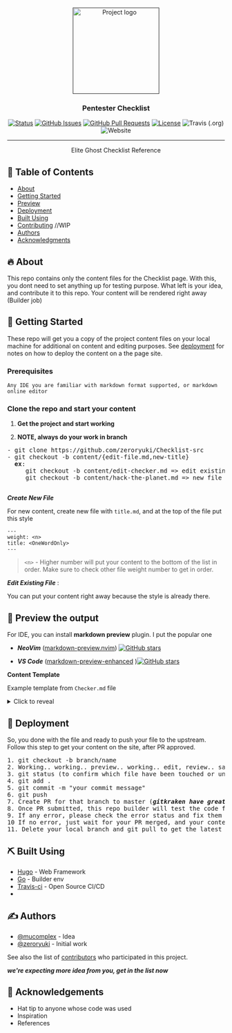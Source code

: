 <p align="center">
  <a href="" rel="noopener">
 <img width=200px height=200px src="https://i.imgur.com/6wj0hh6.jpg" alt="Project logo"></a>
</p>

<h3 align="center">Pentester Checklist</h3>

<div align="center">

  [![Status](https://img.shields.io/badge/status-active-success.svg)]() 
  [![GitHub Issues](https://img.shields.io/github/issues/zeroryuki/Checklist-src.svg)](https://github.com/zeroryuki/Checklist-src/issues)
  [![GitHub Pull Requests](https://img.shields.io/github/issues-pr/zeroryuki/Checklist-src.svg)](https://github.com/zeroryuki/Checklist-src/pulls)
  [![License](https://img.shields.io/badge/license-MIT-blue.svg)](/LICENSE)
  ![Travis (.org)](https://img.shields.io/travis/zeroryuki/Checklist-src?style=plastic)
  ![Website](https://img.shields.io/website/https/zeroryuki.github.io/PT_Checklist?down_message=Offline&label=Page&up_message=Online)

</div>

---

<p align="center"> Elite Ghost Checklist Reference
    <br> 
</p>

## 📝 Table of Contents
- [About](#about)
- [Getting Started](#getting_started)
- [Preview](#preview)
- [Deployment](#deployment)
- [Built Using](#built_using)
- [Contributing](../CONTRIBUTING.md) //WIP
- [Authors](#authors)
- [Acknowledgments](#acknowledgement)

## 🔥 About <a name = "about"></a>

This repo contains only the content files for the Checklist page. With this, you dont need to set anything up for testing purpose. What left is your idea, and contribute it to this repo. Your content will be rendered right away (Builder job)

## 🏁 Getting Started <a name = "getting_started"></a>
These repo will get you a copy of the project content files on your local machine for additional on content and editing purposes. See [deployment](#deployment) for notes on how to deploy the content on a the page site.

### Prerequisites
`Any IDE you are familiar with markdown format supported, or markdown online editor`

### Clone the repo and start your content

1. **Get the project and start working**

2. **NOTE, always do your work in branch**

<pre>
- git clone https://github.com/zeroryuki/Checklist-src
- git checkout -b content/{edit-file.md,new-title}
  <b>ex</b>: 
     git checkout -b content/edit-checker.md => edit existing file
     git checkout -b content/hack-the-planet.md => new file

</pre>

***Create New File***

For new content, create new file with `title.md`, and at the top of the file put this style

```
---
weight: <n>
title: <OneWordOnly>
---
```

> `<n>` - Higher number will put your content to the bottom of the list in order. Make sure to check other file weight number to get in order.

***Edit Existing File*** :

You can put your content right away because the style is already there. 

## 🔧 Preview the output <a name = "preview"></a>
For IDE, you can install **markdown preview** plugin. I put the popular one

 * ***NeoVim*** ([markdown-preview.nvim](https://github.com/iamcco/markdown-preview.nvim))
[![GitHub stars](https://img.shields.io/github/stars/iamcco/markdown-preview.nvim?style=social)](https://github.com/iamcco/markdown-preview.nvim)

* ***VS Code*** ([markdown-preview-enhanced](https://github.com/shd101wyy/markdown-preview-enhanced)
)[![GitHub stars](https://img.shields.io/github/stars/shd101wyy/markdown-preview-enhanced?style=social)](https://github.com/shd101wyy/markdown-preview-enhanced)

**Content Template**

Example template from `Checker.md` file

<details>
<summary>Click to reveal</summary>

<pre>

---
weight: 3
title: Checker

---

# Checker

## FTP

> Run Nmap with this command

```shell
nmap -sSV --script ftp-anon.nse -p21 IP -T4 --reason
```

> The above command returns output like this:

```shell
PORT   STATE SERVICE
21/tcp open  ftp
| ftp-anon: Anonymous FTP login allowed (FTP code 230)
| -rw-r--r--   1 1170     924            31 Mar 28  2001 .banner
| d--x--x--x   2 root     root         1024 Jan 14  2002 bin
| d--x--x--x   2 root     root         1024 Aug 10  1999 etc
| drwxr-srwt   2 1170     924          2048 Jul 19 18:48 incoming [NSE: writeable]
| d--x--x--x   2 root     root         1024 Jan 14  2002 lib
| drwxr-sr-x   2 1170     924          1024 Aug  5  2004 pub
|_Only 6 shown. Use --script-args ftp-anon.maxlist=-1 to see all.
```

FTP anonymous login

### Action (host, port)

Connects to the FTP server and checks if the server allows anonymous logins.

### Flags Parameters

Parameter | Default | Description
--------- | ------- | -----------
host | false | If set to true, the result will also include blabla.
port | true | If set to false, the result will include blablabla.

<aside class="success">
Success — reminder blabla 
</aside>

## RDP

```shell

```

> The above command returns output like this:

```shell

```

#### NLA,FIPS,ENC <br>
Network Level Authentication (NLA) Disabled <br>
Terminal Services Encryption Level is Medium or Low, or <br>
Terminal Services Encryption Level is not FIPS-140 Compliant <br>

<aside class="warning">Inside HTML code blocks like this one, you can't use Markdown, so use <code>&lt;code&gt;</code> blocks to denote code.</aside>

### HTTP Request

`GET http://example.com/<ID>`

### Parameters

Parameter | Description
--------- | -----------
ID | The ID 

## SMBv1

```shell
nmap -sV -T5 -Pn -p 445 --script smb-protocols IPs
```

> The above command returns output like this:

```
wip
```

Lorem ipsum dolor sit amet, consetetur sadipscing elitr, sed diam nonumy eirmod
tempor invidunt ut labore et dolore magna aliquyam erat, sed diam voluptua. At
vero eos et accusam et justo duo dolores et ea rebum. Stet clita kasd gubergren,
no sea takimata sanctus est Lorem ipsum dolor sit amet.

### Explaination

`DELETE http://example.com/kittens/<ID>`

### Parameters

Parameter | Description
--------- | -----------
ID | The ID 

</pre>

</details>

## 🚀 Deployment <a name = "deployment"></a>

So, you done with the file and ready to push your file to the upstream. 
Follow this step to get your content on the site, after PR approved.

<pre>
1. git checkout -b branch/name
2. Working.. working.. preview.. working.. edit, review.. save 😂
3. git status (to confirm which file have been touched or untracked file)
4. git add .
5. git commit -m "your commit message"
6. git push
7. Create PR for that branch to master (<b><i>gitkraken have great way to create PR</b></i>)
8. Once PR submitted, this repo builder will test the code for conflict free
9. If any error, please check the error status and fix them
10 If no error, just wait for your PR merged, and your content will be rendered instantly.. Yeayy!!
11. Delete your local branch and git pull to get the latest commit.
</pre>

## ⛏️ Built Using <a name = "built_using"></a>
- [Hugo](https://hohugo.io/) - Web Framework
- [Go](https://golang.org/) - Builder env
- [Travis-ci](https://travis-ci.org) - Open Source CI/CD
-

## ✍️ Authors <a name = "authors"></a>
- [@mucomplex](https://github.com/mucomplex) - Idea
- [@zeroryuki](https://github.com/zeroryuki) - Initial work

See also the list of [contributors](https://github.com/zeroryuki/Checklist-src/contributors) who participated in this project.

***we're expecting more idea from you, get in the list now***

## 🎉 Acknowledgements <a name = "acknowledgement"></a>
- Hat tip to anyone whose code was used
- Inspiration
- References

